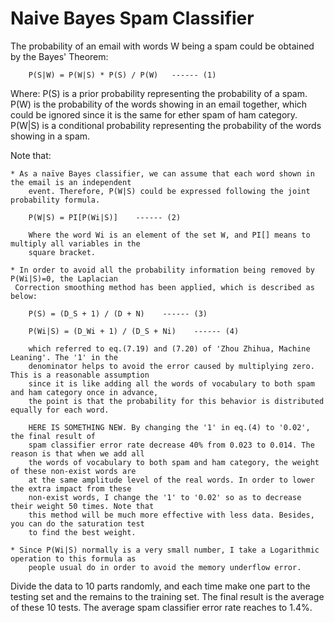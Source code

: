 # Naive Bayes Spam Classifier
The probability of an email with words W being a spam could be obtained by the Bayes' Theorem:

        P(S|W) = P(W|S) * P(S) / P(W)   ------ (1)

Where:
    P(S) is a prior probability representing the probability of a spam.
    P(W) is the probability of the words showing in an email together, which could be ignored since
        it is the same for ether spam of ham category.
    P(W|S) is a conditional probability representing the probability of the words showing in a spam.

Note that:

    * As a naïve Bayes classifier, we can assume that each word shown in the email is an independent
        event. Therefore, P(W|S) could be expressed following the joint probability formula.

        P(W|S) = PI[P(Wi|S)]    ------ (2)

        Where the word Wi is an element of the set W, and PI[] means to multiply all variables in the
        square bracket.

    * In order to avoid all the probability information being removed by P(Wi|S)=0, the Laplacian
     Correction smoothing method has been applied, which is described as below:

        P(S) = (D_S + 1) / (D + N)    ------ (3)

        P(Wi|S) = (D_Wi + 1) / (D_S + Ni)    ------ (4)

        which referred to eq.(7.19) and (7.20) of 'Zhou Zhihua, Machine Leaning'. The '1' in the
        denominator helps to avoid the error caused by multiplying zero. This is a reasonable assumption
        since it is like adding all the words of vocabulary to both spam and ham category once in advance,
        the point is that the probability for this behavior is distributed equally for each word.

        HERE IS SOMETHING NEW. By changing the '1' in eq.(4) to '0.02', the final result of
        spam classifier error rate decrease 40% from 0.023 to 0.014. The reason is that when we add all
        the words of vocabulary to both spam and ham category, the weight of these non-exist words are
        at the same amplitude level of the real words. In order to lower the extra impact from these
        non-exist words, I change the '1' to '0.02' so as to decrease their weight 50 times. Note that
        this method will be much more effective with less data. Besides, you can do the saturation test
        to find the best weight.

    * Since P(Wi|S) normally is a very small number, I take a Logarithmic operation to this formula as
        people usual do in order to avoid the memory underflow error.
        
Divide the data to 10 parts randomly, and each time make one part to the testing set and the remains to 
the training set. The final result is the average of these 10 tests. The average spam classifier error 
rate reaches to 1.4%.

